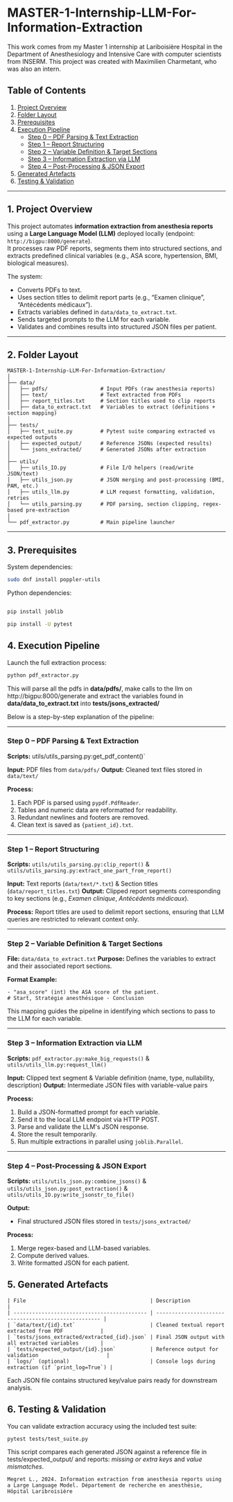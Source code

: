 # MASTER-1-Internship-LLM-For-Information-Extraction


This work comes from my Master 1 internship at Lariboisière Hospital in the Department of Anesthesiology and Intensive Care with computer scientists from INSERM. This project was created with Maximilien Charmetant, who was also an intern.

## Table of Contents
1. [Project Overview](#overview)
2. [Folder Layout](#layout)
3. [Prerequisites](#prereq)
4. [Execution Pipeline](#pipeline)  
   - [Step 0 – PDF Parsing & Text Extraction](#step0)  
   - [Step 1 – Report Structuring](#step1)  
   - [Step 2 – Variable Definition & Target Sections](#step2)  
   - [Step 3 – Information Extraction via LLM](#step3)  
   - [Step 4 – Post-Processing & JSON Export](#step4)  
5. [Generated Artefacts](#artefacts)
6. [Testing & Validation](#tests)

---

<a name="overview"></a>
## 1. Project Overview

This project automates **information extraction from anesthesia reports** using a **Large Language Model (LLM)** deployed locally (endpoint: `http://bigpu:8000/generate`).  
It processes raw PDF reports, segments them into structured sections, and extracts predefined clinical variables (e.g., ASA score, hypertension, BMI, biological measures).  

The system:
- Converts PDFs to text.
- Uses section titles to delimit report parts (e.g., “Examen clinique”, “Antécédents médicaux”).
- Extracts variables defined in `data/data_to_extract.txt`.
- Sends targeted prompts to the LLM for each variable.
- Validates and combines results into structured JSON files per patient.

---

<a name="layout"></a>
## 2. Folder Layout

```
MASTER-1-Internship-LLM-For-Information-Extraction/
│
├── data/
│   ├── pdfs/                 # Input PDFs (raw anesthesia reports)
│   ├── text/                 # Text extracted from PDFs
│   ├── report_titles.txt     # Section titles used to clip reports
│   ├── data_to_extract.txt   # Variables to extract (definitions + section mapping)
│
├── tests/
│   ├── test_suite.py         # Pytest suite comparing extracted vs expected outputs
│   ├── expected_output/      # Reference JSONs (expected results)
│   └── jsons_extracted/      # Generated JSONs after extraction
│
├── utils/
│   ├── utils_IO.py           # File I/O helpers (read/write JSON/text)
│   ├── utils_json.py         # JSON merging and post-processing (BMI, PAM, etc.)
│   ├── utils_llm.py          # LLM request formatting, validation, retries
│   └── utils_parsing.py      # PDF parsing, section clipping, regex-based pre-extraction
│
└── pdf_extractor.py          # Main pipeline launcher
```

---

<a name="prereq"></a>
## 3. Prerequisites

System dependencies:
```bash
sudo dnf install poppler-utils
```


Python dependencies:

```sh

pip install joblib

pip install -U pytest
```

<a name="pipeline"></a>
## 4. Execution Pipeline

Launch the full extraction process:

```sh
python pdf_extractor.py
```

This will parse all the pdfs in **data/pdfs/**, make calls to the llm on http://bigpu:8000/generate and extract the variables found in **data/data_to_extract.txt** into **tests/jsons_extracted/**

Below is a step-by-step explanation of the pipeline:

---

### **Step 0 – PDF Parsing & Text Extraction**

**Scripts:** utils/utils_parsing.py:get_pdf_content()`

**Input:** PDF files from `data/pdfs/`
**Output:** Cleaned text files stored in `data/text/`

**Process:**
1. Each PDF is parsed using `pypdf.PdfReader`.
2. Tables and numeric data are reformatted for readability.
3. Redundant newlines and footers are removed.
4. Clean text is saved as `{patient_id}.txt`.

---

### **Step 1 – Report Structuring**

**Scripts:** `utils/utils_parsing.py:clip_report()` & `utils/utils_parsing.py:extract_one_part_from_report()`

**Input:** Text reports (`data/text/*.txt`) & Section titles (`data/report_titles.txt`)
**Output:** Clipped report segments corresponding to key sections (e.g., *Examen clinique*, *Antécédents médicaux*).

**Process:** Report titles are used to delimit report sections, ensuring that LLM queries are restricted to relevant context only.

---

### **Step 2 – Variable Definition & Target Sections**

**File:** `data/data_to_extract.txt`
**Purpose:** Defines the variables to extract and their associated report sections.

**Format Example:**
```text
- "asa_score" (int) the ASA score of the patient.
# Start, Stratégie anesthésique - Conclusion
```
This mapping guides the pipeline in identifying which sections to pass to the LLM for each variable.

---

### **Step 3 – Information Extraction via LLM**

**Scripts:** `pdf_extractor.py:make_big_requests()` & `utils/utils_llm.py:request_llm()`

**Input:** Clipped text segment & Variable definition (name, type, nullability, description)
**Output:** Intermediate JSON files with variable-value pairs

**Process:**
1. Build a JSON-formatted prompt for each variable.
2. Send it to the local LLM endpoint via HTTP POST.
3. Parse and validate the LLM's JSON response.
4. Store the result temporarily.
5. Run multiple extractions in parallel using `joblib.Parallel`.


---

### **Step 4 – Post-Processing & JSON Export**

**Scripts:** `utils/utils_json.py:combine_jsons()` & `utils/utils_json.py:post_extraction()` & `utils/utils_IO.py:write_jsonstr_to_file()`

**Output:**

* Final structured JSON files stored in `tests/jsons_extracted/`

**Process:**

1. Merge regex-based and LLM-based variables.
2. Compute derived values.
3. Write formatted JSON for each patient.


<a name="artefacts"></a>
## 5. Generated Artefacts
```
| File                                        | Description                                          |
| ------------------------------------------- | ---------------------------------------------------- |
| `data/text/{id}.txt`                        | Cleaned textual report extracted from PDF            |
| `tests/jsons_extracted/extracted_{id}.json` | Final JSON output with all extracted variables       |
| `tests/expected_output/{id}.json`           | Reference output for validation                      |
| `logs/` (optional)                          | Console logs during extraction (if `print_log=True`) |
```
Each JSON file contains structured key/value pairs ready for downstream analysis.

<a name="tests"></a>
## 6. Testing & Validation

You can validate extraction accuracy using the included test suite:
```
pytest tests/test_suite.py
```
This script compares each generated JSON against a reference file in tests/expected_output/ and reports: *missing or extra keys* and *value mismatches*.


```text
Megret L., 2024. Information extraction from anesthesia reports using a Large Language Model. Département de recherche en anesthésie, Hôpital Laribroisière
```
